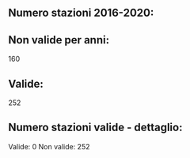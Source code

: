 
## Numero stazioni 2016-2020: 

## Non valide per anni:
 160 


## Valide:
 252 

## Numero stazioni valide - dettaglio: 
Valide: 0 
Non valide: 252 
